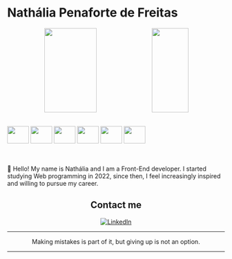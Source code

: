 #  **Nathália Penaforte de Freitas**<br>

<div align='center'>
 
<div align="center">  
  
  <img width="49%" height="195px" src="https://github-readme-stats.vercel.app/api?username=penafortee&show_icons=true&count_private=true&title_color=80F7D4&icon_color=9d00ff&text_color=c9d1d9&bg_color=0d1117&border_color=fff0"/> 
  
  <img width="41%" height="195px" src="https://github-readme-stats.vercel.app/api/top-langs/?username=penafortee&layout=compact&title_color=80F7D4&text_color=fff&bg_color=0d1117&border_color=fff0"/>
  
</div>

</div>

##

 <div>
	<img height='40' width='50' src="https://cdn.jsdelivr.net/gh/devicons/devicon/icons/html5/html5-original.svg" />
	<img height='40' width='50' src="https://cdn.jsdelivr.net/gh/devicons/devicon/icons/css3/css3-original.svg" />
	<img height='40' width='50' src="https://cdn.jsdelivr.net/gh/devicons/devicon/icons/javascript/javascript-original.svg" />
	<img height='40' width='50' src="https://cdn.jsdelivr.net/gh/devicons/devicon/icons/react/react-original-wordmark.svg" />
	<img height='40' width='50' src="https://cdn.jsdelivr.net/gh/devicons/devicon/icons/bootstrap/bootstrap-original-wordmark.svg" />
	<img height='40' width='50' src="https://cdn.jsdelivr.net/gh/devicons/devicon/icons/git/git-original.svg" />
<br>
<br>

</div>

##
👋 Hello! My name is Nathália and I am a Front-End developer. I started studying Web programming in 2022, since then, I feel increasingly inspired and willing to pursue my career.

<h2 align='center'>Contact me</h2>

<div align='center'>

[![LinkedIn](https://img.shields.io/badge/linkedin-%230077B5.svg?style=for-the-badge&logo=linkedin&logoColor=white)](https://www.linkedin.com/in/nathalia-freitas-1644031b3/)
<hr>
Making mistakes is part of it, but giving up is not an option.
<hr>

<!--![Snake animation](https://github.com/penafortee/penafortee/raw/output/github-contribution-grid-snake.svg)
